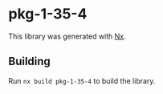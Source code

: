 # pkg-1-35-4

This library was generated with [Nx](https://nx.dev).

## Building

Run `nx build pkg-1-35-4` to build the library.
